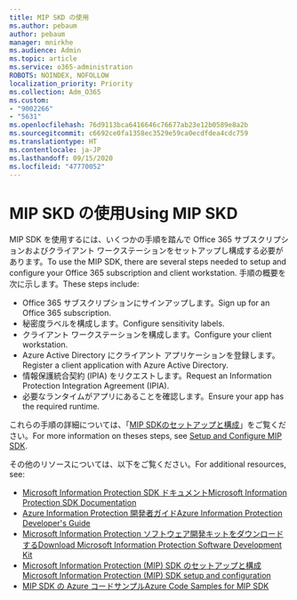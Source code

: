 ```yaml
---
title: MIP SKD の使用
ms.author: pebaum
author: pebaum
manager: mnirkhe
ms.audience: Admin
ms.topic: article
ms.service: o365-administration
ROBOTS: NOINDEX, NOFOLLOW
localization_priority: Priority
ms.collection: Adm_O365
ms.custom:
- "9002266"
- "5631"
ms.openlocfilehash: 76d9113bca6416646c76677ab23e12b0589e8a2b
ms.sourcegitcommit: c6692ce0fa1358ec3529e59ca0ecdfdea4cdc759
ms.translationtype: HT
ms.contentlocale: ja-JP
ms.lasthandoff: 09/15/2020
ms.locfileid: "47770052"
---
```

# <a name="using-mip-skd"></a><span data-ttu-id="cbd07-102">MIP SKD の使用</span><span class="sxs-lookup"><span data-stu-id="cbd07-102">Using MIP SKD</span></span>

<span data-ttu-id="cbd07-103">MIP SDK を使用するには、いくつかの手順を踏んで Office 365 サブスクリプションおよびクライアント ワークステーションをセットアップし構成する必要があります。</span><span class="sxs-lookup"><span data-stu-id="cbd07-103">To use the MIP SDK, there are several steps needed to setup and configure your Office 365 subscription and client workstation.</span></span> <span data-ttu-id="cbd07-104">手順の概要を次に示します。</span><span class="sxs-lookup"><span data-stu-id="cbd07-104">These steps include:</span></span>

- <span data-ttu-id="cbd07-105">Office 365 サブスクリプションにサインアップします。</span><span class="sxs-lookup"><span data-stu-id="cbd07-105">Sign up for an Office 365 subscription.</span></span>
- <span data-ttu-id="cbd07-106">秘密度ラベルを構成します。</span><span class="sxs-lookup"><span data-stu-id="cbd07-106">Configure sensitivity labels.</span></span>
- <span data-ttu-id="cbd07-107">クライアント ワークステーションを構成します。</span><span class="sxs-lookup"><span data-stu-id="cbd07-107">Configure your client workstation.</span></span>
- <span data-ttu-id="cbd07-108">Azure Active Directory にクライアント アプリケーションを登録します。</span><span class="sxs-lookup"><span data-stu-id="cbd07-108">Register a client application with Azure Active Directory.</span></span>
- <span data-ttu-id="cbd07-109">情報保護統合契約 (IPIA) をリクエストします。</span><span class="sxs-lookup"><span data-stu-id="cbd07-109">Request an Information Protection Integration Agreement (IPIA).</span></span>
- <span data-ttu-id="cbd07-110">必要なランタイムがアプリにあることを確認します。</span><span class="sxs-lookup"><span data-stu-id="cbd07-110">Ensure your app has the required runtime.</span></span>

<span data-ttu-id="cbd07-111">これらの手順の詳細については、「[MIP SDKのセットアップと構成](https://docs.microsoft.com/information-protection/develop/setup-configure-mip)」をご覧ください。</span><span class="sxs-lookup"><span data-stu-id="cbd07-111">For more information on theses steps, see [Setup and Configure MIP SDK](https://docs.microsoft.com/information-protection/develop/setup-configure-mip).</span></span>

<span data-ttu-id="cbd07-112">その他のリソースについては、以下をご覧ください。</span><span class="sxs-lookup"><span data-stu-id="cbd07-112">For additional resources, see:</span></span>

- [<span data-ttu-id="cbd07-113">Microsoft Information Protection SDK ドキュメント</span><span class="sxs-lookup"><span data-stu-id="cbd07-113">Microsoft Information Protection SDK Documentation</span></span>](https://docs.microsoft.com/information-protection/develop/)
- [<span data-ttu-id="cbd07-114">Azure Information Protection 開発者ガイド</span><span class="sxs-lookup"><span data-stu-id="cbd07-114">Azure Information Protection Developer's Guide</span></span>](https://docs.microsoft.com/azure/information-protection/develop/developers-guide)
- [<span data-ttu-id="cbd07-115">Microsoft Information Protection ソフトウェア開発キットをダウンロードする</span><span class="sxs-lookup"><span data-stu-id="cbd07-115">Download Microsoft Information Protection Software Development Kit</span></span>](https://www.microsoft.com/download/details.aspx?id=57392)
- [<span data-ttu-id="cbd07-116">Microsoft Information Protection (MIP) SDK のセットアップと構成</span><span class="sxs-lookup"><span data-stu-id="cbd07-116">Microsoft Information Protection (MIP) SDK setup and configuration</span></span>](https://docs.microsoft.com/information-protection/develop/setup-configure-mip)
- [<span data-ttu-id="cbd07-117">MIP SDK の Azure コードサンプル</span><span class="sxs-lookup"><span data-stu-id="cbd07-117">Azure Code Samples for MIP SDK</span></span>](https://azure.microsoft.com/resources/samples/?sort=0&term=mipsdk)
